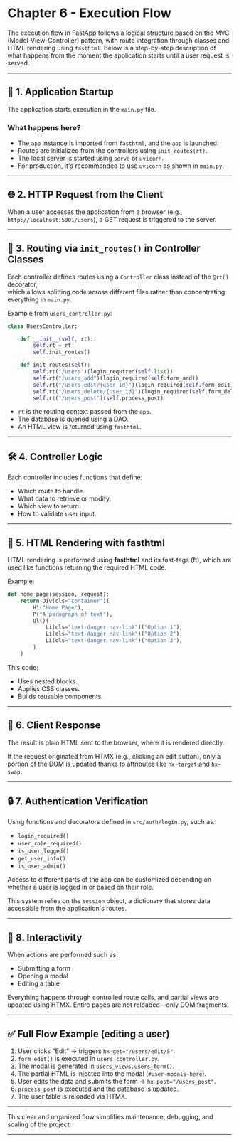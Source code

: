 # Chapter 6 - Execution Flow

The execution flow in FastApp follows a logical structure based on the MVC (Model-View-Controller) pattern, with route integration through classes and HTML rendering using `fasthtml`. Below is a step-by-step description of what happens from the moment the application starts until a user request is served.

---

## 🚀 1. Application Startup

The application starts execution in the `main.py` file.

### What happens here?

- The `app` instance is imported from `fasthtml`, and the `app` is launched.
- Routes are initialized from the controllers using `init_routes(rt)`.
- The local server is started using `serve` or `uvicorn`.
- For production, it's recommended to use `uvicorn` as shown in `main.py`.

---

## 🌐 2. HTTP Request from the Client

When a user accesses the application from a browser (e.g., `http://localhost:5001/users`), a GET request is triggered to the server.

---

## 🧭 3. Routing via `init_routes()` in Controller Classes

Each controller defines routes using a `Controller` class instead of the `@rt()` decorator,  
which allows splitting code across different files rather than concentrating everything in `main.py`.

Example from `users_controller.py`:
```python
class UsersController:

    def __init__(self, rt):
        self.rt = rt
        self.init_routes()

    def init_routes(self):
        self.rt("/users")(login_required(self.list))
        self.rt("/users_add")(login_required(self.form_add))
        self.rt("/users_edit/{user_id}")(login_required(self.form_edit))
        self.rt("/users_delete/{user_id}")(login_required(self.form_delete))
        self.rt("/users_post")(self.process_post)
```

- `rt` is the routing context passed from the `app`.
- The database is queried using a DAO.
- An HTML view is returned using `fasthtml`.

---

## 🛠️ 4. Controller Logic

Each controller includes functions that define:
- Which route to handle.
- What data to retrieve or modify.
- Which view to return.
- How to validate user input.

---

## 🧩 5. HTML Rendering with fasthtml

HTML rendering is performed using **fasthtml** and its fast-tags (ft), which are used like functions returning the required HTML code.

Example:
```python
def home_page(session, request):
    return Div(cls="container")(
        H1("Home Page"),
        P("A paragraph of text"),
        Ul()(
            Li(cls="text-danger nav-link")("Option 1"),
            Li(cls="text-danger nav-link")("Option 2"),
            Li(cls="text-danger nav-link")("Option 3"),
        )
    )
```

This code:
- Uses nested blocks.
- Applies CSS classes.
- Builds reusable components.

---

## 🔁 6. Client Response

The result is plain HTML sent to the browser, where it is rendered directly.

If the request originated from HTMX (e.g., clicking an edit button), only a portion of the DOM is updated thanks to attributes like `hx-target` and `hx-swap`.

---

## 🔒 7. Authentication Verification

Using functions and decorators defined in `src/auth/login.py`, such as:
- `login_required()`
- `user_role_required()`
- `is_user_logged()`
- `get_user_info()`
- `is_user_admin()`

Access to different parts of the app can be customized depending on whether a user is logged in or based on their role.

This system relies on the `session` object, a dictionary that stores data accessible from the application's routes.

---

## 🔄 8. Interactivity

When actions are performed such as:
- Submitting a form
- Opening a modal
- Editing a table

Everything happens through controlled route calls, and partial views are updated using HTMX. Entire pages are not reloaded—only DOM fragments.

---

## ✅ Full Flow Example (editing a user)

1. User clicks "Edit" → triggers `hx-get="/users/edit/5"`.
2. `form_edit()` is executed in `users_controller.py`.
3. The modal is generated in `users_views.users_form()`.
4. The partial HTML is injected into the modal (`#user-modals-here`).
5. User edits the data and submits the form → `hx-post="/users_post"`.
6. `process_post` is executed and the database is updated.
7. The user table is reloaded via HTMX.

---

This clear and organized flow simplifies maintenance, debugging, and scaling of the project.

---